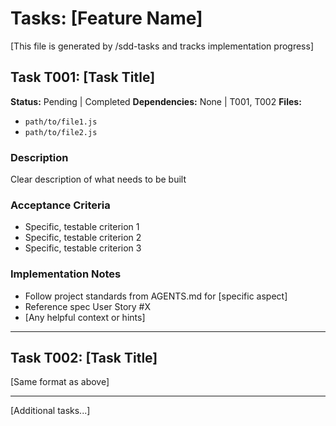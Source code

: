 # Tasks: [Feature Name]

[This file is generated by /sdd-tasks and tracks implementation progress]

## Task T001: [Task Title]
**Status:** Pending | Completed
**Dependencies:** None | T001, T002
**Files:**
- `path/to/file1.js`
- `path/to/file2.js`

### Description
Clear description of what needs to be built

### Acceptance Criteria
- Specific, testable criterion 1
- Specific, testable criterion 2
- Specific, testable criterion 3

### Implementation Notes
- Follow project standards from AGENTS.md for [specific aspect]
- Reference spec User Story #X
- [Any helpful context or hints]

---

## Task T002: [Task Title]
[Same format as above]

---

[Additional tasks...]
